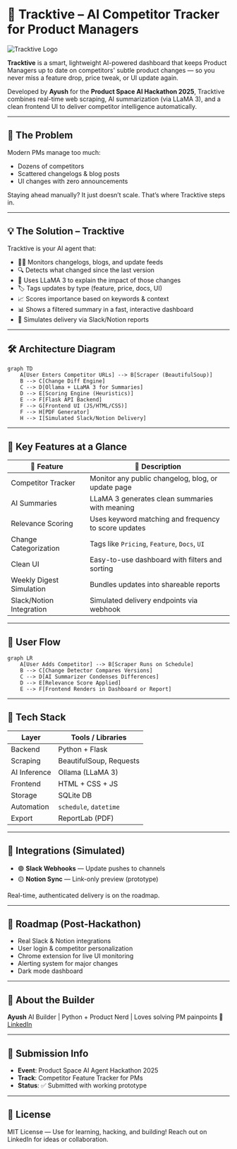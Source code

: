 # 🚀 Tracktive – AI Competitor Tracker for Product Managers

![Tracktive Logo](https://img.shields.io/badge/Built%20By-Ayush-blueviolet?style=flat-square)

**Tracktive** is a smart, lightweight AI-powered dashboard that keeps Product Managers up to date on competitors' subtle product changes — so you never miss a feature drop, price tweak, or UI update again.

Developed by **Ayush** for the **Product Space AI Hackathon 2025**, Tracktive combines real-time web scraping, AI summarization (via LLaMA 3), and a clean frontend UI to deliver competitor intelligence automatically.

---

## 🧠 The Problem

Modern PMs manage too much:

* Dozens of competitors
* Scattered changelogs & blog posts
* UI changes with zero announcements

Staying ahead manually? It just doesn’t scale. That’s where Tracktive steps in.

---

## 💡 The Solution – Tracktive

Tracktive is your AI agent that:

* 🕵️‍♀️ Monitors changelogs, blogs, and update feeds
* 🔍 Detects what changed since the last version
* 🧠 Uses LLaMA 3 to explain the impact of those changes
* 🏷️ Tags updates by type (feature, price, docs, UI)
* 📈 Scores importance based on keywords & context
* 📊 Shows a filtered summary in a fast, interactive dashboard
* 📨 Simulates delivery via Slack/Notion reports

---

## 🛠️ Architecture Diagram

```mermaid
graph TD
    A[User Enters Competitor URLs] --> B[Scraper (BeautifulSoup)]
    B --> C[Change Diff Engine]
    C --> D[Ollama + LLaMA 3 for Summaries]
    D --> E[Scoring Engine (Heuristics)]
    E --> F[Flask API Backend]
    F --> G[Frontend UI (JS/HTML/CSS)]
    F --> H[PDF Generator]
    H --> I[Simulated Slack/Notion Delivery]
```

---

## 🌟 Key Features at a Glance

| 🔧 Feature               | 💬 Description                                       |
| ------------------------ | ---------------------------------------------------- |
| Competitor Tracker       | Monitor any public changelog, blog, or update page   |
| AI Summaries             | LLaMA 3 generates clean summaries with meaning       |
| Relevance Scoring        | Uses keyword matching and frequency to score updates |
| Change Categorization    | Tags like `Pricing`, `Feature`, `Docs`, `UI`         |
| Clean UI                 | Easy-to-use dashboard with filters and sorting       |
| Weekly Digest Simulation | Bundles updates into shareable reports               |
| Slack/Notion Integration | Simulated delivery endpoints via webhook             |

---

## 🔁 User Flow

```mermaid
graph LR
    A[User Adds Competitor] --> B[Scraper Runs on Schedule]
    B --> C[Change Detector Compares Versions]
    C --> D[AI Summarizer Condenses Differences]
    D --> E[Relevance Score Applied]
    E --> F[Frontend Renders in Dashboard or Report]
```

---

## 🧰 Tech Stack

| Layer        | Tools / Libraries       |
| ------------ | ----------------------- |
| Backend      | Python + Flask          |
| Scraping     | BeautifulSoup, Requests |
| AI Inference | Ollama (LLaMA 3)        |
| Frontend     | HTML + CSS + JS         |
| Storage      | SQLite DB               |
| Automation   | `schedule`, `datetime`  |
| Export       | ReportLab (PDF)         |

---

## 🔌 Integrations (Simulated)

* 🟣 **Slack Webhooks** — Update pushes to channels
* 🟡 **Notion Sync** — Link-only preview (prototype)

Real-time, authenticated delivery is on the roadmap.

---

## 🔮 Roadmap (Post-Hackathon)

* Real Slack & Notion integrations
* User login & competitor personalization
* Chrome extension for live UI monitoring
* Alerting system for major changes
* Dark mode dashboard

---

## 👤 About the Builder

**Ayush**
AI Builder | Python + Product Nerd | Loves solving PM painpoints
📎 [LinkedIn](https://www.linkedin.com/in/ayush-kaushik10604/)

---

## 🏁 Submission Info

* **Event**: Product Space AI Agent Hackathon 2025
* **Track**: Competitor Feature Tracker for PMs
* **Status**: ✅ Submitted with working prototype

---

## 📄 License

MIT License — Use for learning, hacking, and building!
Reach out on LinkedIn for ideas or collaboration.
